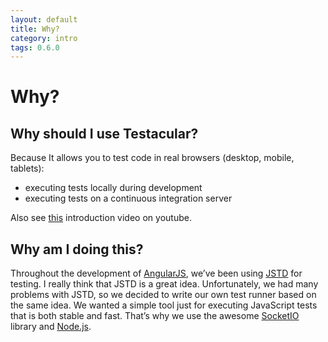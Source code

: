 ```yaml
---
layout: default
title: Why?
category: intro
tags: 0.6.0
---
```


# Why?

## Why should I use Testacular?

Because It allows you to test code in real browsers (desktop, mobile, tablets):
*   executing tests locally during development
*   executing tests on a continuous integration server

Also see [this] introduction video on youtube.

## Why am I doing this?

Throughout the development of [AngularJS], we’ve been using [JSTD]
for testing. I really think that JSTD is a great idea. Unfortunately, we
had many problems with JSTD, so we decided to write our own test runner
based on the same idea. We wanted a simple tool just for executing
JavaScript tests that is both stable and fast. That’s why we use the
awesome [SocketIO] library and [Node.js].

[AngularJS]: http://angularjs.org/
[JSTD]: http://code.google.com/p/js-test-driver/
[SocketIO]: http://socket.io/
[Node.js]: http://nodejs.org/
[this]: http://www.youtube.com/watch?v=5mHjJ4xf_K0
